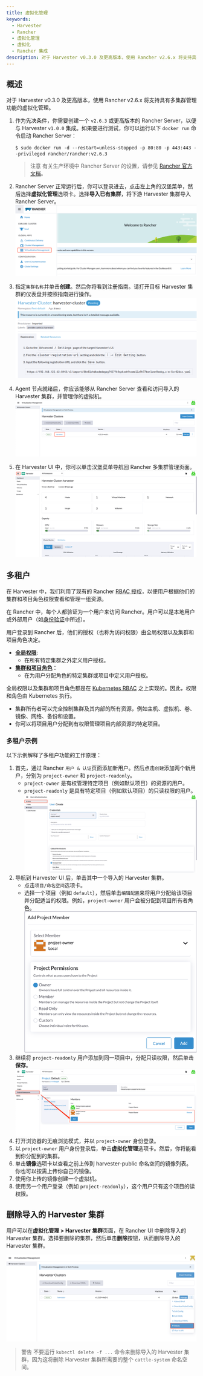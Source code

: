 ```yaml
---
title: 虚拟化管理
keywords:
  - Harvester
  - Rancher
  - 虚拟化管理
  - 虚拟化
  - Rancher 集成
description: 对于 Harvester v0.3.0 及更高版本，使用 Rancher v2.6.x 将支持具有多集群管理功能的虚拟化管理。
---
```


## 概述

对于 Harvester v0.3.0 及更高版本，使用 Rancher v2.6.x 将支持具有多集群管理功能的虚拟化管理。

1. 作为先决条件，你需要创建一个 `v2.6.3` 或更高版本的 Rancher Server，以便与 Harvester `v1.0.0` 集成。如果要进行测试，你可以运行以下 `docker run` 命令启动 Rancher Server：

   ```
   $ sudo docker run -d --restart=unless-stopped -p 80:80 -p 443:443 --privileged rancher/rancher:v2.6.3
   ```

   > 注意
   > 有关生产环境中 Rancher Server 的设置，请参见 [Rancher 官方文档](https://rancher.com/docs/rancher/v2.6/en/quick-start-guide/deployment/)。

1. Rancher Server 正常运行后，你可以登录进去，点击左上角的汉堡菜单，然后选择**虚拟化管理**选项卡。选择**导入已有集群**，将下游 Harvester 集群导入 Rancher Server。
   ![](../assets/vm-menu.png)
1. 指定`集群名称`并单击**创建**。然后你将看到注册指南。请打开目标 Harvester 集群的仪表盘并按照指南进行操作。
   ![](../assets/harv-importing.png)
1. Agent 节点就绪后，你应该能够从 Rancher Server 查看和访问导入的 Harvester 集群，并管理你的虚拟机。
   ![](../assets/harv-cluster-view.png)
1. 在 Harvester UI 中，你可以单击汉堡菜单导航回 Rancher 多集群管理页面。
   ![](../assets/harv-back.png)

## 多租户

在 Harvester 中，我们利用了现有的 Rancher [RBAC 授权](https://rancher.com/docs/rancher/v2.6/en/admin-settings/rbac/)，以便用户根据他们的集群和项目角色权限查看和管理一组资源。

在 Rancher 中，每个人都验证为一个用户来访问 Rancher。用户可以是本地用户或外部用户（如[身份验证](https://rancher.com/docs/rancher/v2.6/en/admin-settings/authentication/)中所述）。

用户登录到 Rancher 后，他们的授权（也称为访问权限）由全局权限以及集群和项目角色决定。

- [**全局权限**](https://rancher.com/docs/rancher/v2.6/en/admin-settings/rbac/global-permissions/):
  - 在所有特定集群之外定义用户授权。
- [**集群和项目角色**](https://rancher.com/docs/rancher/v2.6/en/admin-settings/rbac/cluster-project-roles/)：
  - 在为用户分配角色的特定集群或项目中定义用户授权。

全局权限以及集群和项目角色都是在 [Kubernetes RBAC](https://kubernetes.io/docs/reference/access-authn-authz/rbac/) 之上实现的。因此，权限和角色由 Kubernetes 执行。

- 集群所有者可以完全控制集群及其内部的所有资源，例如主机、虚拟机、卷、镜像、网络、备份和设置。
- 你可以将项目用户分配到有权限管理项目内部资源的特定项目。

### 多租户示例

以下示例解释了多租户功能的工作原理：

1. 首先，通过 Rancher `用户 & 认证`页面添加新用户。然后点击`创建`添加两个新用户，分别为 `project-owner` 和 `project-readonly`。
   - `project-owner` 是有权管理特定项目（例如默认项目）的资源的用户。
   - `project-readonly` 是具有特定项目（例如默认项目）的只读权限的用户。
     ![](../assets/create-user.png)
1. 导航到 Harvester UI 后，单击其中一个导入的 Harvester 集群。
   - 点击`项目/命名空间`选项卡。
   - 选择一个项目（例如 `default`），然后单击`编辑配置`来将用户分配给该项目并分配适当的权限。例如，`project-owner` 用户会被分配到项目所有者角色。
     ![](../assets/add-member.png)
1. 继续将 `project-readonly` 用户添加到同一项目中，分配只读权限，然后单击**保存**。
   ![](../assets/added-user.png)
1. 打开浏览器的无痕浏览模式，并以 `project-owner` 身份登录。
1. 以 `project-owner` 用户身份登录后，单击**虚拟化管理**选项卡。然后，你将能看到你分配到的集群。
1. 单击**镜像**选项卡以查看之前上传到 harvester-public 命名空间的镜像列表。你也可以按需上传你自己的镜像。
1. 使用你上传的镜像创建一个虚拟机。
1. 使用另一个用户登录（例如 `project-readonly`），这个用户只有这个项目的读权限。

## 删除导入的 Harvester 集群

用户可以在**虚拟化管理 > Harvester 集群**页面，在 Rancher UI 中删除导入的 Harvester 集群。选择要删除的集群，然后单击**删除**按钮，从而删除导入的 Harvester 集群。

![delete-cluster](../assets/delete-harvester-cluster.png)

> 警告
> 不要运行 `kubectl delete -f ...` 命令来删除导入的 Harvester 集群，因为这将删除 Harvester 集群所需要的整个 `cattle-system` 命名空间。
